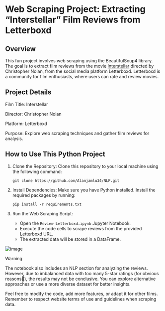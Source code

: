 # Web Scraping Project: Extracting “Interstellar” Film Reviews from Letterboxd
## Overview
This fun project involves web scraping using the BeautifulSoup4 library. The goal is to extract film reviews from the movie [Interstellar](https://letterboxd.com/film/interstellar/reviews/) directed by Christopher Nolan, from the social media platform Letterboxd. Letterboxd is a community for film enthusiasts, where users can rate and review movies.

## Project Details
Film Title: Interstellar

Director: Christopher Nolan

Platform: Letterboxd

Purpose: Explore web scraping techniques and gather film reviews for analysis.
## How to Use This Python Project
1. Clone the Repository:
    Clone this repository to your local machine using the following command:

    ```
    git clone https://github.com/Alanjamlu34/NLP.git
    ```


2. Install Dependencies:
    Make sure you have Python installed.
    Install the required packages by running:
    ```
    pip install -r requirements.txt
    ```

3. Run the Web Scraping Script:
    - Open the `Review Letterboxd.ipynb` Jupyter Notebook.
    - Execute the code cells to scrape reviews from the provided Letterboxd URL.
    - The extracted data will be stored in a DataFrame.

![image](https://github.com/Alanjamlu34/NLP/assets/142156489/b181b774-79dc-4094-bf8a-47518b342279)

> [!WARNING]
> The notebook also includes an NLP section for analyzing the reviews. However, due to imbalanced data with too many 5-star ratings (for obvious reasons🥰), the results may not be conclusive. You can explore alternative approaches or use a more diverse dataset for better insights.

Feel free to modify the code, add more features, or adapt it for other films.
Remember to respect website terms of use and guidelines when scraping data.
